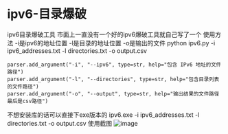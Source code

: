 # ipv6-目录爆破
ipv6目录爆破工具
市面上一直没有一个好的ipv6爆破工具就自己写了一个
使用方法 -i是ipv6的地址位置 -l是目录的地址位置 -o是输出的文件
python ipv6.py -i ipv6_addresses.txt -l directories.txt -o output.csv

	parser.add_argument("-i", "--ipv6", type=str, help="包含 IPv6 地址的文件路径")
	parser.add_argument("-l", "--directories", type=str, help="包含目录列表的文件路径")
	parser.add_argument("-o", "--output", type=str, help="输出结果的文件路径最后是csv路径")


不想安装库的话可以直接下exe版本的
ipv6.exe -i ipv6_addresses.txt -l directories.txt -o output.csv
使用截图
![image](https://github.com/user-attachments/assets/86777000-9a10-49f2-9f47-1ec2c70942e1)
